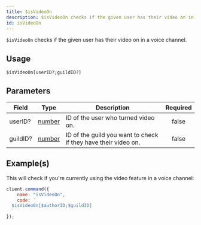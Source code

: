 ```yaml
---
title: $isVideoOn
description: $isVideoOn checks if the given user has their video on in a voice channel.
id: isVideoOn
---
```


`$isVideoOn` checks if the given user has their video on in a voice channel.

## Usage

```aoi
$isVideoOn[userID?;guildID?]
```

## Parameters

| Field    | Type                                                                                              | Description                                                    | Required |
| -------- | ------------------------------------------------------------------------------------------------- | -------------------------------------------------------------- | :------: |
| userID?  | [number](https://developer.mozilla.org/en-US/docs/Web/JavaScript/Reference/Global_Objects/Number) | ID of the user who turned video on.                            |  false   |
| guildID? | [number](https://developer.mozilla.org/en-US/docs/Web/JavaScript/Reference/Global_Objects/Number) | ID of the guild you want to check if they have their video on. |  false   |

## Example(s)

This will check if you're currently using the video feature in a voice channel:

```javascript
client.command({
    name: "isVideoOn",
    code: `
  $isVideoOn[$authorID;$guildID]
  `
});
```
